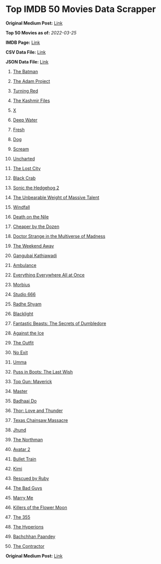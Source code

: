 # Top IMDB 50 Movies Data Scrapper

**Original Medium Post:** [Link](https://medium.com/@nishantsahoo/which-movie-should-i-watch-5c83a3c0f5b1) 

**Top 50 Movies as of:** _2022-03-25_

**IMDB Page:** [Link](http://www.imdb.com/search/title?release_date=2022,2022&title_type=feature)

**CSV Data File:** [Link](/Data/data.csv)

**JSON Data File:** [Link](/Data/data.json)

1. [The Batman](https://www.imdb.com/title/tt1877830/?ref_=adv_li_tt)

2. [The Adam Project](https://www.imdb.com/title/tt2463208/?ref_=adv_li_tt)

3. [Turning Red](https://www.imdb.com/title/tt8097030/?ref_=adv_li_tt)

4. [The Kashmir Files](https://www.imdb.com/title/tt10811166/?ref_=adv_li_tt)

5. [X](https://www.imdb.com/title/tt13560574/?ref_=adv_li_tt)

6. [Deep Water](https://www.imdb.com/title/tt2180339/?ref_=adv_li_tt)

7. [Fresh](https://www.imdb.com/title/tt13403046/?ref_=adv_li_tt)

8. [Dog](https://www.imdb.com/title/tt11252248/?ref_=adv_li_tt)

9. [Scream](https://www.imdb.com/title/tt11245972/?ref_=adv_li_tt)

10. [Uncharted](https://www.imdb.com/title/tt1464335/?ref_=adv_li_tt)

11. [The Lost City](https://www.imdb.com/title/tt13320622/?ref_=adv_li_tt)

12. [Black Crab](https://www.imdb.com/title/tt6708668/?ref_=adv_li_tt)

13. [Sonic the Hedgehog 2](https://www.imdb.com/title/tt12412888/?ref_=adv_li_tt)

14. [The Unbearable Weight of Massive Talent](https://www.imdb.com/title/tt11291274/?ref_=adv_li_tt)

15. [Windfall](https://www.imdb.com/title/tt15033192/?ref_=adv_li_tt)

16. [Death on the Nile](https://www.imdb.com/title/tt7657566/?ref_=adv_li_tt)

17. [Cheaper by the Dozen](https://www.imdb.com/title/tt6705162/?ref_=adv_li_tt)

18. [Doctor Strange in the Multiverse of Madness](https://www.imdb.com/title/tt9419884/?ref_=adv_li_tt)

19. [The Weekend Away](https://www.imdb.com/title/tt14817272/?ref_=adv_li_tt)

20. [Gangubai Kathiawadi](https://www.imdb.com/title/tt10083340/?ref_=adv_li_tt)

21. [Ambulance](https://www.imdb.com/title/tt4998632/?ref_=adv_li_tt)

22. [Everything Everywhere All at Once](https://www.imdb.com/title/tt6710474/?ref_=adv_li_tt)

23. [Morbius](https://www.imdb.com/title/tt5108870/?ref_=adv_li_tt)

24. [Studio 666](https://www.imdb.com/title/tt15374070/?ref_=adv_li_tt)

25. [Radhe Shyam](https://www.imdb.com/title/tt8960382/?ref_=adv_li_tt)

26. [Blacklight](https://www.imdb.com/title/tt14060094/?ref_=adv_li_tt)

27. [Fantastic Beasts: The Secrets of Dumbledore](https://www.imdb.com/title/tt4123432/?ref_=adv_li_tt)

28. [Against the Ice](https://www.imdb.com/title/tt13873302/?ref_=adv_li_tt)

29. [The Outfit](https://www.imdb.com/title/tt14114802/?ref_=adv_li_tt)

30. [No Exit](https://www.imdb.com/title/tt7550014/?ref_=adv_li_tt)

31. [Umma](https://www.imdb.com/title/tt13235822/?ref_=adv_li_tt)

32. [Puss in Boots: The Last Wish](https://www.imdb.com/title/tt3915174/?ref_=adv_li_tt)

33. [Top Gun: Maverick](https://www.imdb.com/title/tt1745960/?ref_=adv_li_tt)

34. [Master](https://www.imdb.com/title/tt11286210/?ref_=adv_li_tt)

35. [Badhaai Do](https://www.imdb.com/title/tt11934846/?ref_=adv_li_tt)

36. [Thor: Love and Thunder](https://www.imdb.com/title/tt10648342/?ref_=adv_li_tt)

37. [Texas Chainsaw Massacre](https://www.imdb.com/title/tt11755740/?ref_=adv_li_tt)

38. [Jhund](https://www.imdb.com/title/tt8983228/?ref_=adv_li_tt)

39. [The Northman](https://www.imdb.com/title/tt11138512/?ref_=adv_li_tt)

40. [Avatar 2](https://www.imdb.com/title/tt1630029/?ref_=adv_li_tt)

41. [Bullet Train](https://www.imdb.com/title/tt12593682/?ref_=adv_li_tt)

42. [Kimi](https://www.imdb.com/title/tt14128670/?ref_=adv_li_tt)

43. [Rescued by Ruby](https://www.imdb.com/title/tt11278476/?ref_=adv_li_tt)

44. [The Bad Guys](https://www.imdb.com/title/tt8115900/?ref_=adv_li_tt)

45. [Marry Me](https://www.imdb.com/title/tt10223460/?ref_=adv_li_tt)

46. [Killers of the Flower Moon](https://www.imdb.com/title/tt5537002/?ref_=adv_li_tt)

47. [The 355](https://www.imdb.com/title/tt8356942/?ref_=adv_li_tt)

48. [The Hyperions](https://www.imdb.com/title/tt7520568/?ref_=adv_li_tt)

49. [Bachchhan Paandey](https://www.imdb.com/title/tt10699086/?ref_=adv_li_tt)

50. [The Contractor](https://www.imdb.com/title/tt10323676/?ref_=adv_li_tt)

**Original Medium Post:** [Link](https://medium.com/@nishantsahoo/which-movie-should-i-watch-5c83a3c0f5b1) 
